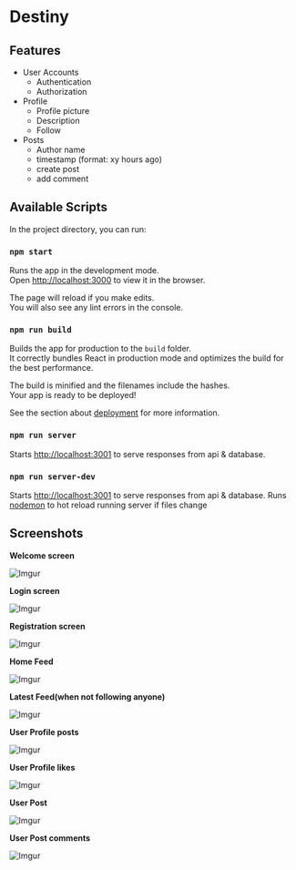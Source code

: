 # Destiny

## Features
* User Accounts
  * Authentication
  * Authorization
* Profile
  * Profile picture
  * Description
  * Follow 
* Posts
  * Author name
  * timestamp (format: xy hours ago)
  * create post
  * add comment


## Available Scripts

In the project directory, you can run:

### `npm start`

Runs the app in the development mode.\
Open [http://localhost:3000](http://localhost:3000) to view it in the browser.

The page will reload if you make edits.\
You will also see any lint errors in the console.

### `npm run build`

Builds the app for production to the `build` folder.\
It correctly bundles React in production mode and optimizes the build for the best performance.

The build is minified and the filenames include the hashes.\
Your app is ready to be deployed!

See the section about [deployment](https://facebook.github.io/create-react-app/docs/deployment) for more information.

### `npm run server`

Starts [http://localhost:3001](http://localhost:3001) to serve responses from api & database.

### `npm run server-dev`

Starts [http://localhost:3001](http://localhost:3001) to serve responses from api & database.
Runs [nodemon](https://www.npmjs.com/package/nodemon) to hot reload running server if files change

## Screenshots 

**Welcome screen**

![Imgur](https://imgur.com/xMOPLJW.png)

**Login screen**

![Imgur](https://imgur.com/tRpmZwY.png)

**Registration screen**

![Imgur](https://imgur.com/0QifWWd.png)

**Home Feed**

![Imgur](https://imgur.com/CSncQgb.png)

**Latest Feed(when not following anyone)**

![Imgur](https://imgur.com/uaWEeSf.png)

**User Profile posts**

![Imgur](https://imgur.com/kjKhAhz.png)

**User Profile likes**

![Imgur](https://imgur.com/B1fCRFH.png)

**User Post**

![Imgur](https://imgur.com/hK8A4IE.png)

**User Post comments**

![Imgur](https://imgur.com/sss2mgR.png)


